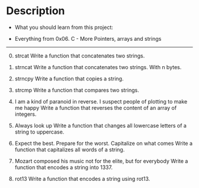  # Description
 
  * What you should learn from this project:

  * Everything from 0x06. C - More  Pointers, arrays and strings
 
  <hr>

  0. strcat
  Write a function that concatenates two strings.
  
  1. strncat
  Write a function that concatenates two strings. With n bytes.
  
  2. strncpy
  Write a function that copies a string.
  
  3. strcmp
  Write a function that compares two strings.
  
  4. I am a kind of paranoid in reverse. I suspect people of plotting to make me happy
  Write a function that reverses the content of an array of integers.
  
  5. Always look up
  Write a function that changes all lowercase letters of a string to uppercase.
   
  6. Expect the best. Prepare for the worst. Capitalize on what comes
  Write a function that capitalizes all words of a string.
  
  7. Mozart composed his music not for the elite, but for everybody
  Write a function that encodes a string into 1337.
  
  8. rot13
  Write a function that encodes a string using rot13.
